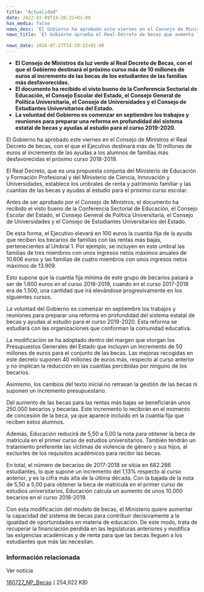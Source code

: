 ```yaml
---
title: "Actualidad"
date: 2022-02-09T14:20:22+01:00
has_media: false
news_desc: 'El Gobierno ha aprobado este viernes en el Consejo de Ministros el Real Decreto de becas, con el que el Ejecutivo destinará más de 10 millones de euros al incremento de las ayudas a los alumnos de familias más desfavorecidas el próximo curso 2018-2019.<b>Este contenido incluye:</b> <i class="fal fa-file-</a><i class="fas fa-external-link-alt"></i> </a><i class="fas fa-external-link-alt"></i>_icon"></i>'
news_title: 'El Gobierno aprueba el Real Decreto de becas que aumenta las ayudas a las familias de menor renta'

news_date: 2018-07-27T14:20:22+01:00
---
```

<ul>
<li><b>El Consejo de Ministros da luz verde al Real Decreto de Becas, con el que el Gobierno destinar&aacute; el pr&oacute;ximo curso m&aacute;s de 10 millones de euros al incremento de las becas de los estudiantes de las familias m&aacute;s desfavorecidas.</b></li>
<li><b>El documento ha recibido el visto bueno de la Conferencia Sectorial de Educaci&oacute;n, el Consejo Escolar del Estado, el Consejo General de Pol&iacute;tica Universitaria, el Consejo de Universidades y el Consejo de Estudiantes Universitarios del Estado.</b></li>
<li><b>La voluntad del Gobierno es comenzar en septiembre los trabajos y reuniones para preparar una reforma en profundidad del sistema estatal de becas y ayudas al estudio para el curso 2019-2020.</b></li>
</ul>
<p>El Gobierno ha aprobado este viernes en el Consejo de Ministros el Real Decreto de becas, con el que el Ejecutivo destinar&aacute; m&aacute;s de 10 millones de euros al incremento de las ayudas a los alumnos de familias m&aacute;s desfavorecidas el pr&oacute;ximo curso 2018-2019.</p>
<p>El Real Decreto, que es una propuesta conjunta del Ministerio de Educaci&oacute;n y Formaci&oacute;n Profesional y del Ministerio de Ciencia, Innovaci&oacute;n y Universidades, establece los umbrales de renta y patrimonio familiar y las cuant&iacute;as de las becas y ayudas al estudio para el pr&oacute;ximo curso escolar.</p>
<p>Antes de ser aprobado por el Consejo de Ministros, el documento ha recibido el visto bueno de la Conferencia Sectorial de Educaci&oacute;n, el Consejo Escolar del Estado, el Consejo General de Pol&iacute;tica Universitaria, el Consejo de Universidades y el Consejo de Estudiantes Universitarios del Estado.</p>
<p>De esta forma, el Ejecutivo elevar&aacute; en 100 euros la cuant&iacute;a fija de la ayuda que reciben los becarios de familias con las rentas m&aacute;s bajas, pertenecientes al Umbral 1. Por ejemplo, se incluyen en este umbral las familias de tres miembros con unos ingresos netos m&aacute;ximos anuales de 10.606 euros y las familias de cuatro miembros con unos ingresos netos m&aacute;ximos de 13.909.</p>
<p>Esto supone que la cuant&iacute;a fija m&iacute;nima de este grupo de becarios pasar&aacute; a ser de 1.600 euros en el curso 2018-2019, cuando en el curso 2017-2018 era de 1.500, una cantidad que ir&aacute; elev&aacute;ndose progresivamente en los siguientes cursos.</p>
<p>La voluntad del Gobierno es comenzar en septiembre los trabajos y reuniones para preparar una reforma en profundidad del sistema estatal de becas y ayudas al estudio para el curso 2019-2020. Esta reforma se estudiar&aacute; con las organizaciones que conforman la comunidad educativa.</p>
<p>La modificaci&oacute;n se ha adoptado dentro del margen que otorgan los Presupuestos Generales del Estado que incluyen un incremento de 50 millones de euros para el conjunto de las becas. Las mejoras recogidas en este decreto suponen 40 millones de euros m&aacute;s, respecto al curso anterior y no implican la reducci&oacute;n en las cuant&iacute;as percibidas por ninguno de los becarios.</p>
<p>Asimismo, los cambios del texto inicial no retrasan la gesti&oacute;n de las becas ni suponen un incremento presupuestario.</p>
<p>Del aumento de las becas para las rentas m&aacute;s bajas se beneficiar&aacute;n unos 250.000 becarios y becarias. Este incremento lo recibir&aacute;n en el momento de concesi&oacute;n de la beca, ya que aparece incluido en la cuant&iacute;a fija que reciben estos alumnos.</p>
<p>Adem&aacute;s, Educaci&oacute;n reducir&aacute; de 5,50 a 5,00 la nota para obtener la beca de matr&iacute;cula en el primer curso de estudios universitarios. Tambi&eacute;n tendr&aacute;n un tratamiento preferente las v&iacute;ctimas de violencia de g&eacute;nero y sus hijos, al excluirles de los requisitos acad&eacute;micos para recibir las becas.</p>
<p>En total, el n&uacute;mero de becarios de 2017-2018 se sit&uacute;a en 682.266 estudiantes, lo que supone un incremento del 1,13% respecto al curso anterior, y es la cifra m&aacute;s alta de la &uacute;ltima d&eacute;cada. Con la bajada de la nota de 5,50 a 5,00 para obtener la beca de matr&iacute;cula en el primer curso de estudios universitarios, Educaci&oacute;n calcula un aumento de unos 10.000 becarios en el curso 2018-2019.</p>
<p>Con esta modificaci&oacute;n del modelo de becas, el Ministerio quiere aumentar la capacidad del sistema de becas para contribuir decisivamente a la igualdad de oportunidades en materia de educaci&oacute;n. De este modo, trata de recuperar la financiaci&oacute;n perdida en las legislaturas anteriores y modifica las exigencias acad&eacute;micas y de renta para que las becas lleguen a los estudiantes que m&aacute;s las necesitan.</p>
	<div class="row"> 
		<div class="col-12 box_card_title d-flex"> 
			<h3 class="title_separador"><i class="fas fa-download"></i>Información relacionada</h3> 
		</div> 
		<div class="col-lg-12 box_card"> <p>Ver noticia</p> 
		</div> 
		<div class="col-lg-12 cards_download_cnt">  
			<div class="row"> 
				<div class="download_card"> 
					<a class="card" href="{{<siteurl>}}documentos/PDF/news/180727_NP_Becas.pdf" target="_blank"> 
					<div class="card-header"> 
						   <i class="fal fa-download"></i> 
					</div> </a> 
					<div class="card-body"> 
						<p class="text_file"><a class="card" href="{{<siteurl>}}documentos/PDF/news/180727_NP_Becas.pdf" target="_blank">  
						<span class="tit">180727_NP_Becas</span></a> <i class="fal fa-file-_icon"></i>( 254,922 KB)</p> 
					</div>
				</div> 		
			</div> 
		</div> 
	</div>
